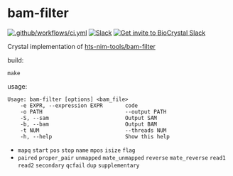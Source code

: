 # bam-filter

[![.github/workflows/ci.yml](https://github.com/kojix2/bam-filter/actions/workflows/ci.yml/badge.svg)](https://github.com/kojix2/bam-filter/actions/workflows/ci.yml)
[![Slack](http://img.shields.io/badge/slack-bio--crystal-purple?labelColor=000000&logo=slack)](https://bio-crystal.slack.com/)
[![Get invite to BioCrystal Slack](http://img.shields.io/badge/Get_invite_to_BioCrystal_Slack-purple?labelColor=000000&logo=slack)](https://join.slack.com/t/bio-crystal/shared_invite/zt-tas46pww-JSEloonmn3Ma5eD2~VeT_g)

Crystal implementation of [hts-nim-tools/bam-filter](https://github.com/brentp/hts-nim-tools)

build:

```
make
```

usage:

```
Usage: bam-filter [options] <bam_file>
    -e EXPR, --expression EXPR       code
    -o PATH                          --output PATH
    -S, --sam                        Output SAM
    -b, --bam                        Output BAM
    -t NUM                           --threads NUM
    -h, --help                       Show this help
```

* `mapq` `start` `pos` `stop` `name` `mpos` `isize` `flag`
* `paired` `proper_pair` `unmapped` `mate_unmapped` `reverse` `mate_reverse` `read1` `read2` `secondary` `qcfail` `dup` `supplementary`
